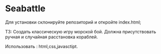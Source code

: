 # Seabattle
Для установки склонируйте репозиторий и откройте index.html;

ТЗ:
Создать классическую игру морской бой.
Должна присутствовать ручная и случайная расстановка кораблей.

Использовать : html,css,javasctipt.
